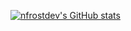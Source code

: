 [![nfrostdev's GitHub stats](https://github-readme-stats.vercel.app/api?username=nfrostdev&count_private=true&show_icons=true)](https://github.com/anuraghazra/github-readme-stats)
